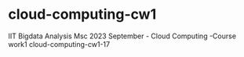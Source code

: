 # cloud-computing-cw1
IIT Bigdata Analysis Msc 2023 September - Cloud Computing -Course work1
cloud-computing-cw1-17